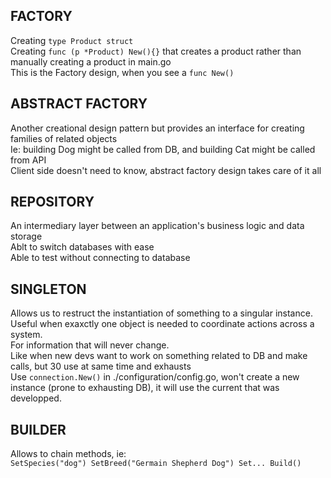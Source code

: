 ## FACTORY

Creating `type Product struct`\
Creating `func (p *Product) New(){}` that creates a product rather than manually creating a product in main.go\
This is the Factory design, when you see a `func New()`

## ABSTRACT FACTORY

Another creational design pattern but provides an interface for creating families of related objects\
Ie: building Dog might be called from DB, and building Cat might be called from API\
Client side doesn't need to know, abstract factory design takes care of it all

## REPOSITORY

An intermediary layer between an application's business logic and data storage\
Ablt to switch databases with ease\
Able to test without connecting to database

## SINGLETON

Allows us to restruct the instantiation of something to a singular instance.\
Useful when exaxctly one object is needed to coordinate actions across a system.\
For information that will never change.\
Like when new devs want to work on something related to DB and make calls, but 30 use at same time and exhausts\
Use `connection.New()` in ./configuration/config.go, won't create a new instance (prone to exhausting DB), it will use the current that was developped.

## BUILDER  

Allows to chain methods, ie:\
`SetSpecies("dog") SetBreed("Germain Shepherd Dog") Set... Build()`